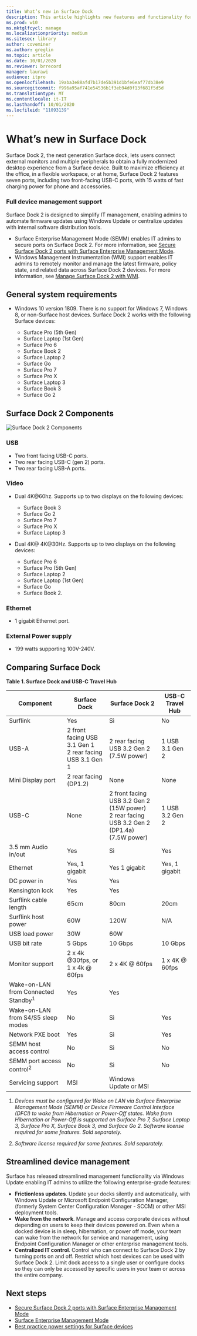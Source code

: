 ```yaml
---
title: What’s new in Surface Dock
description: This article highlights new features and functionality for the next generation Surface Dock.
ms.prod: w10
ms.mktglfcycl: manage
ms.localizationpriority: medium
ms.sitesec: library
author: coveminer
ms.author: greglin
ms.topic: article
ms.date: 10/01/2020
ms.reviewer: brrecord
manager: laurawi
audience: itpro
ms.openlocfilehash: 19aba3e88afd7b17de5b391d1bfe6eaf77db38e9
ms.sourcegitcommit: f996a95af741e54536b1f3eb94d0f13f681f5d5d
ms.translationtype: MT
ms.contentlocale: it-IT
ms.lasthandoff: 10/01/2020
ms.locfileid: "11093139"
---
```

# What’s new in Surface Dock 

Surface Dock 2, the next generation Surface dock, lets users connect external monitors and multiple peripherals to obtain a fully modernized desktop experience from a Surface device. Built to maximize efficiency at the office, in a flexible workspace, or at home, Surface Dock 2 features seven ports, including two front-facing USB-C ports, with 15 watts of fast charging power for phone and accessories. 

### Full device management support

Surface Dock 2 is designed to simplify IT management, enabling admins to automate firmware updates using Windows Update or centralize updates with internal software distribution tools.

- Surface Enterprise Management Mode (SEMM) enables IT admins to secure ports on Surface Dock 2. For more information, see [Secure Surface Dock 2 ports with Surface Enterprise Management Mode](https://techcommunity.microsoft.com/t5/surface-it-pro-blog/secure-surface-dock-2-ports-with-surface-enterprise-management/ba-p/1418999).
-  Windows Management Instrumentation (WMI) support enables IT admins to remotely monitor and manage the latest firmware, policy state, and related data across Surface Dock 2 devices. For more information, see [Manage Surface Dock 2 with WMI](surface-dock2-wmi.md).

## General system requirements

- Windows 10 version 1809. There is no support for Windows 7, Windows 8, or non-Surface host devices. Surface Dock 2 works with the following Surface devices:

  - Surface Pro (5th Gen)
  - Surface Laptop (1st Gen)
  - Surface Pro 6
  - Surface Book 2
  - Surface Laptop 2
  - Surface Go
  - Surface Pro 7
  - Surface Pro X 
  - Surface Laptop 3
  - Surface Book 3
  - Surface Go 2

## Surface Dock 2 Components

![Surface Dock 2 Components](./images/surface-dock2.png)
 
### USB

- Two front facing USB-C ports.
- Two rear facing USB-C (gen 2) ports.
- Two rear facing USB-A ports. 

### Video
    
- Dual 4K@60hz. Supports up to two displays on the following devices:

  - Surface Book 3
  - Surface Go 2
  - Surface Pro 7
  - Surface Pro X
  - Surface Laptop 3

- Dual 4K@ 4K@30Hz. Supports up to two displays on the following devices:

  - Surface Pro 6
  - Surface Pro (5th Gen)
  - Surface Laptop 2
  - Surface Laptop (1st Gen)
  - Surface Go
  - Surface Book 2.

### Ethernet

- 1 gigabit Ethernet port. 

### External Power supply

- 199 watts supporting 100V-240V.


## Comparing Surface Dock 

**Table 1. Surface Dock and USB-C Travel Hub**


| Component                           | Surface Dock                                                | Surface Dock 2                                                                                      | USB-C Travel Hub |
| ----------------------------------- | ----------------------------------------------------------- | --------------------------------------------------------------------------------------------------- | ---------------- |
| Surflink                            | Yes                                                         | Sì                                                                                                 | No               |
| USB-A                               | 2 front facing USB 3.1 Gen 1<br>2 rear facing USB 3.1 Gen 1 | 2 rear facing USB 3.2 Gen 2 (7.5W power)                                                            | 1 USB 3.1 Gen 2  |
| Mini Display port                   | 2 rear facing (DP1.2)                                       | None                                                                                                | None             |
| USB-C                               | None                                                        | 2 front facing USB 3.2 Gen 2<br>(15W power)<br>2 rear facing USB 3.2 Gen 2 (DP1.4a)<br>(7.5W power) | 1 USB 3.2 Gen 2  |
| 3.5 mm Audio in/out                 | Yes                                                         | Sì                                                                                                 | Yes              |
| Ethernet                            | Yes, 1 gigabit                                              | Yes 1 gigabit                                                                                       | Yes, 1 gigabit   |
| DC power in                         | Yes                                                         | Yes                                                                                                 |                  |
| Kensington lock                     | Yes                                                         | Yes                                                                                                 |                  |
| Surflink cable length               | 65cm                                                        | 80cm                                                                                                | 20cm             |
| Surflink host power                 | 60W                                                         | 120W                                                                                                | N/A              |
| USB load power                      | 30W                                                         | 60W                                                                                                 |                  |
| USB bit rate                        | 5 Gbps                                                      | 10 Gbps                                                                                             | 10 Gbps          |
| Monitor support                     | 2 x 4k @30fps, or<br>1 x 4k @ 60fps                         | 2 x 4K @ 60fps                                                                                      | 1 x 4K @ 60fps   |
| Wake-on-LAN from Connected Standby<sup>1</sup> | Yes                                                         | Yes                                                                                                 |                  |
| Wake-on-LAN from S4/S5 sleep modes  | No                                                          | Sì                                                                                                 |          Yes        |
| Network PXE boot                    | Yes                                                         | Sì                                                                                                 |        Yes          |
| SEMM host access control            | No                                                          | Sì                                                                                                 | No               |
| SEMM port access control<sup>2</sup>          | No                                                          | Sì                                                                                                 | No               |
| Servicing support                   | MSI                                                         | Windows Update or MSI                                                                               |                  |

 



1. *Devices must be configured for Wake on LAN via Surface Enterprise Management Mode (SEMM) or Device Firmware Control Interface (DFCI) to wake from Hibernation or Power-Off states. Wake from Hibernation or Power-Off is supported on Surface Pro 7, Surface Laptop 3, Surface Pro X, Surface Book 3, and Surface Go 2.  Software license required for some features. Sold separately.*

2. *Software license required for some features. Sold separately.*

## Streamlined device management

Surface has released streamlined management functionality via Windows Update enabling IT admins to utilize the following enterprise-grade features:

- **Frictionless updates**. Update your docks silently and automatically, with Windows Update or Microsoft Endpoint Configuration Manager, (formerly System Center Configuration Manager - SCCM) or other MSI deployment tools. 
- **Wake from the network**. Manage and access corporate devices without depending on users to keep their devices powered on. Even when a docked device is in sleep, hibernation, or power off mode, your team can wake from the network for service and management, using Endpoint Configuration Manager or other enterprise management tools.
- **Centralized IT control**. Control who can connect to Surface Dock 2 by turning ports on and off. Restrict which host devices can be used with Surface Dock 2. Limit dock access to a single user or configure docks so they can only be accessed by specific users in your team or across the entire company.

## Next steps

- [Secure Surface Dock 2 ports with Surface Enterprise Management Mode](https://techcommunity.microsoft.com/t5/surface-it-pro-blog/secure-surface-dock-2-ports-with-surface-enterprise-management/ba-p/1418999)
- [Surface Enterprise Management Mode](surface-enterprise-management-mode.md)
- [Best practice power settings for Surface devices](maintain-optimal-power-settings-on-Surface-devices.md)

